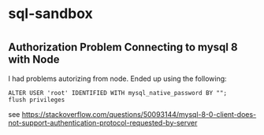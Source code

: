 # sql-sandbox

#
## Authorization Problem Connecting to mysql 8 with Node
I had problems autorizing from node. Ended up using the following:

    ALTER USER 'root' IDENTIFIED WITH mysql_native_password BY "";
    flush privileges


see https://stackoverflow.com/questions/50093144/mysql-8-0-client-does-not-support-authentication-protocol-requested-by-server
